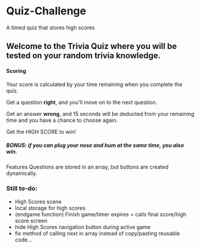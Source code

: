 # Quiz-Challenge
A timed quiz that stores high scores

## Welcome to the Trivia Quiz where you will be tested on your random trivia knowledge.

#### Scoring
Your score is calculated by your time remaining when you complete the quiz.

Get a question **right**, and you'll move on to the next question.

Get an answer **wrong**, and 15 seconds will be deducted from your remaining time and you have a chance to choose again.

Get the HIGH SCORE to win!

##### BONUS: if you can plug your nose and hum at the same time, you also win.


Features
Questions are stored in an array, but buttons are created dynamically.

### Still to-do:
+ High Scores scene
+ local storage for high scores
+ (endgame function) Finish game/timer expires =  calls final score/high score screen
+ hide High Scores navigation button during active game
+ fix method of calling next in array instead of copy/pasting reusable code...

